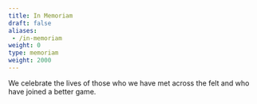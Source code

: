 ```yaml
---
title: In Memoriam
draft: false
aliases:
 - /in-memoriam
weight: 0
type: memoriam
weight: 2000
---
```


We celebrate the lives of those who we have met across the felt
and who have joined a better game.
